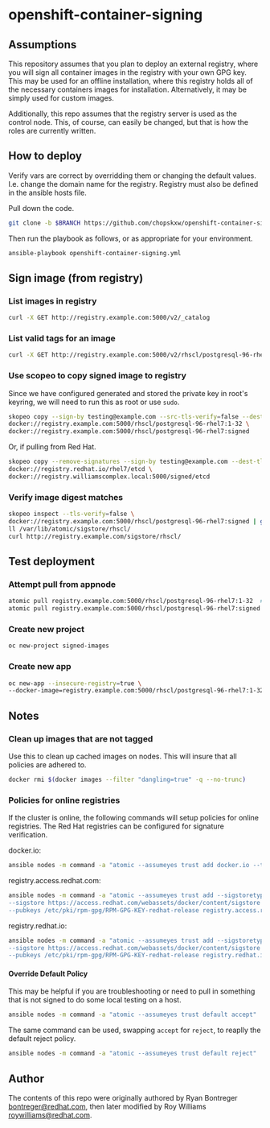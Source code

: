 # openshift-container-signing
## Assumptions
This repository assumes that you plan to deploy an external registry, where you will sign all container images in the registry with your own GPG key.  This may be used for an offline installation, where this registry holds all of the necessary containers images for installation.  Alternatively, it may be simply used for custom images.

Additionally, this repo assumes that the registry server is used as the control node.  This, of course, can easily be changed, but that is how the roles are currently written.  

## How to deploy
Verify vars are correct by overridding them or changing the default values.  I.e. change the domain name for the registry. Registry must also be defined in the ansible hosts file.

Pull down the code.
```sh
git clone -b $BRANCH https://github.com/chopskxw/openshift-container-signing.git [$WORKING_DIR]
```

Then run the playbook as follows, or as appropriate for your environment.
```sh
ansible-playbook openshift-container-signing.yml
```

## Sign image (from registry)
### List images in registry
```sh
curl -X GET http://registry.example.com:5000/v2/_catalog
```

### List valid tags for an image
```sh
curl -X GET http://registry.example.com:5000/v2/rhscl/postgresql-96-rhel7/tags/list
```

### Use scopeo to copy signed image to registry
Since we have configured generated and stored the private key in root's keyring, we will need to run this as root or use `sudo`.
```sh
skopeo copy --sign-by testing@example.com --src-tls-verify=false --dest-tls-verify=false \
docker://registry.example.com:5000/rhscl/postgresql-96-rhel7:1-32 \
docker://registry.example.com:5000/rhscl/postgresql-96-rhel7:signed
```
Or, if pulling from Red Hat.
```sh
skopeo copy --remove-signatures --sign-by testing@example.com --dest-tls-verify=false \
docker://registry.redhat.io/rhel7/etcd \
docker://registry.williamscomplex.local:5000/signed/etcd
```

### Verify image digest matches
```sh
skopeo inspect --tls-verify=false \
docker://registry.example.com:5000/rhscl/postgresql-96-rhel7:signed | grep Digest
ll /var/lib/atomic/sigstore/rhscl/
curl http://registry.example.com/sigstore/rhscl/
```

## Test deployment
### Attempt pull from appnode
```sh
atomic pull registry.example.com:5000/rhscl/postgresql-96-rhel7:1-32  #should fail
atomic pull registry.example.com:5000/rhscl/postgresql-96-rhel7:signed  #should successfully pull
```

### Create new project
```sh
oc new-project signed-images
```

### Create new app
```sh
oc new-app --insecure-registry=true \
--docker-image=registry.example.com:5000/rhscl/postgresql-96-rhel7:1-32 --name=signed-pgsql
```

## Notes
### Clean up images that are not tagged
Use this to clean up cached images on nodes.  This will insure that all policies are adhered to.
```sh
docker rmi $(docker images --filter "dangling=true" -q --no-trunc)
```

### Policies for online registries
If the cluster is online, the following commands will setup policies for online registries.  The Red Hat registries can be configured for signature verification.

docker.io:
```sh
ansible nodes -m command -a "atomic --assumeyes trust add docker.io --type insecureAcceptAnything"
```
registry.access.redhat.com:
```sh
ansible nodes -m command -a "atomic --assumeyes trust add --sigstoretype web \
--sigstore https://access.redhat.com/webassets/docker/content/sigstore \
--pubkeys /etc/pki/rpm-gpg/RPM-GPG-KEY-redhat-release registry.access.redhat.com"
```
registry.redhat.io:
```sh
ansible nodes -m command -a "atomic --assumeyes trust add --sigstoretype web \
--sigstore https://access.redhat.com/webassets/docker/content/sigstore \
--pubkeys /etc/pki/rpm-gpg/RPM-GPG-KEY-redhat-release registry.redhat.io"
```

#### Override Default Policy
This may be helpful if you are troubleshooting or need to pull in something that is not signed to do some local testing on a host.

```sh
ansible nodes -m command -a "atomic --assumeyes trust default accept"
```

The same command can be used, swapping `accept` for `reject`, to reaplly the default reject policy.

```sh
ansible nodes -m command -a "atomic --assumeyes trust default reject"
```

## Author
The contents of this repo were originally authored by Ryan Bontreger <bontreger@redhat.com>, then later modified by Roy Williams <roywilliams@redhat.com>.
